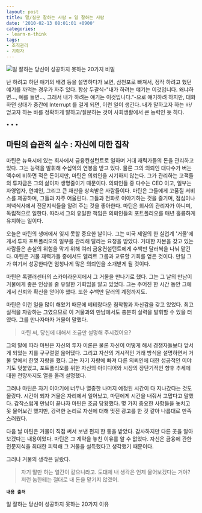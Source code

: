```yaml
---
layout: post
title: 말/질문 잘하는 사람 = 일 잘하는 사람
date: '2010-02-13 08:01:01 +0900'
categories:
- learn-n-think
tags:
- 조직관리
- 기획자
---
```


![일 잘하는 당신이 성공하지 못하는 20가지 비밀](http://image.kyobobook.co.kr/images/book/large/581/l9788901077581.jpg)

난 하려고 하던 얘기의 배경 등을 설명하다가 보면, 삼천포로 빠져서, 정작 하려고 했던 얘기를 까먹는 경우가 자주 있다. 항상 두괄식-"내가 하려는 얘기는 이것입니다. 왜냐하면..., 예를 들면..., 그래서 내가 하려는 얘기는 이것입니다."-으로 얘기하려 하지만, 대화하던 상대가 중간에 Interrupt 를 걸게 되면, 이런 일이 생긴다. 내가 말하고자 하는 바/얻고자 하는 바를 정확하게 말하고/질문하는 것이 사회생활에서 큰 능력인 듯 하다.

<div class="spacer">• • •</div>

## 마틴의 습관적 실수 : 자신에 대한 집착

마틴은 뉴욕시에 있는 회사에서 금융컨설턴트로 일하며 거대 재력가들의 돈을 관리하고 있다. 그는 능력을 발휘해 수십억의 연봉을 받고 있다. 물론 그의 의뢰인 대다수가 버는 액수에 비하면 적은 돈이지만, 마틴은 의뢰인을 시기하지 않는다. 그가 관리하는 고객들의 투자금은 그의 삶이자 생명줄이기 때문이다. 의뢰인들 중 다수는 CEO 이고, 일부는 자영업자, 연예인, 그리고 큰 재산을 상속받은 사람들이다. 마틴은 그들에게 고품질 서비스를 제공하며, 그들과 자주 어울린다. 그들과 전화로 이야기하는 것을 즐기며, 점심이나 저녁식사에서 전문지식들을 알려 주는 것을 좋아한다. 마틴은 회사의 관리자가 아니며, 독립적으로 일한다. 따라서 그의 유일한 책임은 의뢰인들의 포트폴리오를 매년 훌륭하게 유지하는 일이다.

오늘은 마틴의 생애에서 잊지 못할 중요한 날이다. 그는 미국 제일의 한 실업계 '거물'에게서 투자 포트폴리오의 일부를 관리해 달라는 요청을 받았다. 거대한 자본을 갖고 있는 사람들은 손실의 위험을 막기 위해 여러 금융컨설턴트에게 수백만 달러씩을 나눠 맡긴다. 마틴은 거물 재력가들 중에서도 엘리트 그룹과 교류할 기회를 얻은 것이다. 만일 그가 여기서 성공한다면 엄청나게 많은 의뢰인을 소개받게 될 것이다.

마틴은 록펠러센터의 스카이라운지에서 그 거물을 만나기로 했다. 그는 그 날의 만남이 거물에게 좋은 인상을 줄 유일한 기회임을 알고 있었다. 그는 주어진 한 시간 동안 그에게서 신뢰와 확신을 얻어야 했다. 또한 수백만 달러의 계정까지도.

마틴은 이런 일을 많이 해왔기 때문에 베테랑다운 침착함과 자신감을 갖고 있었다. 최고 실적을 자랑하는 그였으므로 이 거물과의 만남에서도 충분히 실력을 발휘할 수 있을 터였다. 그를 만나자마자 거물이 말했다.

> 마틴 씨, 당신에 대해서 조금만 설명해 주시겠어요?

그의 말에 따라 마틴은 자신의 투자 이론은 물론 자신이 어떻게 해서 경쟁자들보다 앞서게 되었는 지를 구구절절 읊어댔다. 그리고 자산의 거시적인 거래 방식을 설명하면서 거물 앞에서 한껏 자랑을 했다. 그는 자기 자랑에 빠져 다른 의뢰인에 대한 성공적인 이야기도 덧붙였고, 포트폴리오를 위한 자신의 아이디어와 시장의 장단기적인 향후 추세에 대한 전망까지도 열을 올려 설명했다.

그러나 마틴은 자기 이야기에 너무나 열중한 나머지 예정된 시간이 다 지나갔다는 것도 몰랐다. 시간이 되자 거물은 자리에서 일어났고, 마틴에게 시간을 내줘서 고맙다고 말했다. 갑작스럽게 만남이 끝나자 마틴은 조금 당황했다. 몇 가지 중요한 사항들을 놓치고 못 물어보긴 했지만, 강력한 논리로 자신에 대해 멋진 광고를 한 것 같아 나름대로 만족스러웠다.

다음 날 마틴은 거물이 직접 써서 보낸 편지 한 통을 받았다. 감사하지만 다른 곳을 알아보겠다는 내용이었다. 마틴은 그 계약을 놓친 이유를 알 수 없었다. 자신은 금융에 관한 전문지식을 최대한 피력해 그 거물을 설득했다고 생각했기 때문이다.

그러나 거물의 생각은 달랐다.

> 자기 말만 하는 얼간이 같으니라고. 도대체 내 생각은 언제 물어보겠다는 거야? 저런 놈한테는 절대로 내 돈을 맡기지 않겠어.

**`내용 출처`**

일 잘하는 당신이 성공하지 못하는 20가지 이유
